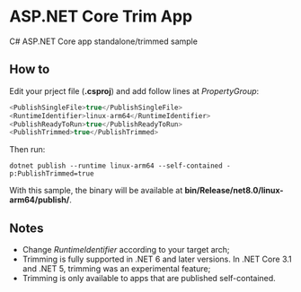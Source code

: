 # ASP.NET Core Trim App

C# ASP.NET Core app standalone/trimmed sample

## How to
Edit your prject file (**.csproj**) and add follow lines at *PropertyGroup*:
```csharp
<PublishSingleFile>true</PublishSingleFile>
<RuntimeIdentifier>linux-arm64</RuntimeIdentifier>
<PublishReadyToRun>true</PublishReadyToRun>
<PublishTrimmed>true</PublishTrimmed>
```
Then run:
```console
dotnet publish --runtime linux-arm64 --self-contained -p:PublishTrimmed=true
```
With this sample, the binary will be available at **bin/Release/net8.0/linux-arm64/publish/**.

## Notes
* Change *RuntimeIdentifier* according to your target arch;
* Trimming is fully supported in .NET 6 and later versions. In .NET Core 3.1 and .NET 5, trimming was an experimental feature;
* Trimming is only available to apps that are published self-contained.
